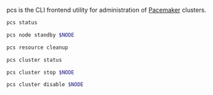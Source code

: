 [pacemaker]: ../../../docs/Applications/pacemaker.md

pcs is the CLI frontend utility for administration of [Pacemaker](pacemaker]) clusters.

```sh
pcs status

pcs node standby $NODE

pcs resource cleanup
```

```sh
pcs cluster status

pcs cluster stop $NODE

pcs cluster disable $NODE
```

